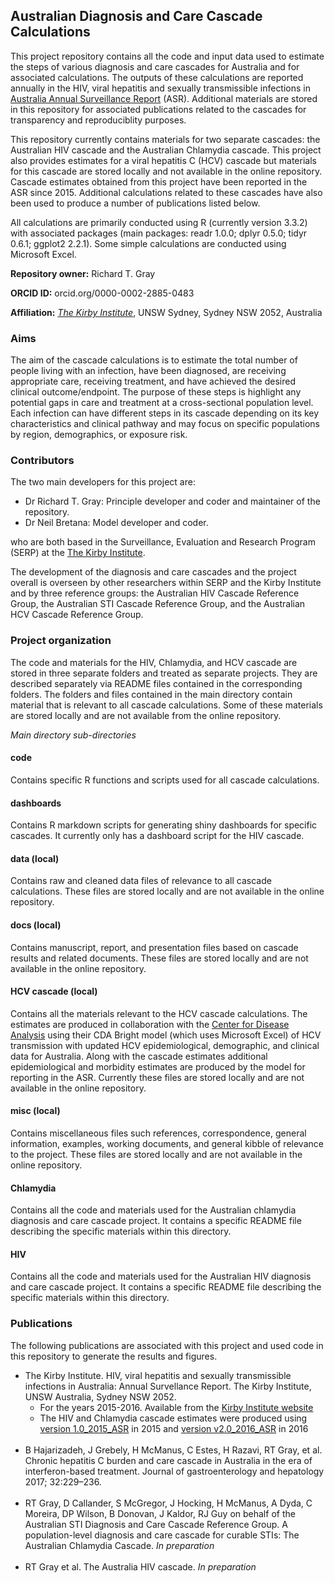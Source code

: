 ## Australian Diagnosis and Care Cascade Calculations

This project repository contains all the code and input data used to estimate the steps of various diagnosis and care cascades for Australia and for associated calculations. The outputs of these calculations are reported annually in the HIV, viral hepatitis and sexually transmissible infections in [Australia Annual Surveillance Report](https://kirby.unsw.edu.au/report-type/annual-surveillance-reports) (ASR). Additional materials are stored in this repository for associated publications related to the cascades for transparency and reproduciblity purposes.  

This repository currently contains materials for two separate cascades: the Australian HIV cascade and the Australian Chlamydia cascade. This project also provides estimates for a viral hepatitis C (HCV) cascade but materials for this cascade are stored locally and not available in the online repository. Cascade estimates obtained from this project have been reported in the ASR since 2015. Additional calculations related to these cascades have also been used to produce a number of publications listed below. 

All calculations are primarily conducted using R (currently version 3.3.2) with associated packages (main packages: readr 1.0.0; dplyr 0.5.0; tidyr 0.6.1; ggplot2 2.2.1). Some simple calculations are conducted using Microsoft Excel.

**Repository owner:** Richard T. Gray

**ORCID ID:** orcid.org/0000-0002-2885-0483

**Affiliation:** [_The Kirby Institute_](https://kirby.unsw.edu.au/), UNSW Sydney, Sydney NSW 2052, Australia

### Aims ###

The aim of the cascade calculations is to estimate the total number of people living with an infection, have been diagnosed, are receiving appropriate care, receiving treatment, and have achieved the desired clinical outcome/endpoint. The purpose of these steps is highlight any potential gaps in care and treatment at a cross-sectional population level. Each infection can have different steps in its cascade depending on its key characteristics and clinical pathway  and may focus on specific populations by region, demographics, or exposure risk. 

### Contributors ###

The two main developers for this project are:

- Dr Richard T. Gray: Principle developer and coder and maintainer of the repository.
- Dr Neil Bretana: Model developer and coder.

who are both based in the Surveillance, Evaluation and Research Program (SERP) at the 
[The Kirby Institute](https://kirby.unsw.edu.au/). 

The development of the diagnosis and care cascades and the project overall is overseen by other researchers within SERP and the Kirby Institute and by three reference groups: the Australian HIV Cascade Reference Group, the Australian STI Cascade Reference Group, and  the Australian HCV Cascade Reference Group.

### Project organization ###

The code and materials for the HIV, Chlamydia, and HCV cascade are stored in three separate folders and treated as separate projects. They are described separately via README files contained in the corresponding folders. The folders and files contained in the main directory contain material that is relevant to all cascade calculations. Some of these materials are stored locally and are not available from the online repository. 

_Main directory sub-directories_ 

#### code ####

Contains specific R functions and scripts used for all cascade calculations.  

#### dashboards ####

Contains R markdown scripts for generating shiny dashboards for specific cascades. It currently only has a dashboard script for the HIV cascade.

#### data (local) ####

Contains raw and cleaned data files of relevance to all cascade calculations. These files are stored locally and are not available in the online repository. 

#### docs (local) ####

Contains manuscript, report, and presentation files based on cascade results and related documents. These files are stored locally and are not available in the online repository. 

#### HCV cascade (local) ####

Contains all the materials relevant to the HCV cascade calculations. The estimates are produced in collaboration with the [Center for Disease Analysis](http://centerforda.com/) using their CDA Bright model (which uses Microsoft Excel) of HCV transmission with updated HCV epidemiological, demographic, and clinical data for Australia. Along with the cascade estimates additional epidemiological and morbidity estimates are produced by the model for reporting in the ASR. Currently these files are stored locally and are not available in the online repository.

#### misc (local) ####

Contains miscellaneous files such references, correspondence, general information, examples, working documents, and general kibble  of relevance to the project. These files are stored locally and are not available in the online repository. 

#### Chlamydia ####

Contains all the code and materials used for the Australian chlamydia diagnosis and care cascade project. It contains a specific README file describing the specific materials within this directory. 

#### HIV #####

Contains all the code and materials used for the Australian HIV diagnosis and care cascade project. It contains a specific README file describing the specific materials within this directory. 

### Publications ###

The following publications are associated with this project and used code in this repository to generate the results and figures. 

- The Kirby Institute. HIV, viral hepatitis and sexually transmissible infections in Australia: Annual Survellance Report. The Kirby Institute, UNSW Australia, Sydney NSW 2052.
	- For the years 2015-2016. Available from the [Kirby Institute website](https://kirby.unsw.edu.au/report-type/annual-surveillance-reports)
	- The HIV and Chlamydia cascade estimates were produced using [version 1.0&#95;2015\_ASR](https://github.com/leftygray/Cascade_calculations/releases/tag/v1.0_2015_ASR) in 2015 and [version v2.0&#95;2016\_ASR](https://github.com/leftygray/Cascade_calculations/releases/tag/v2.0_2016_ASR) in 2016
<br></br>
- B Hajarizadeh, J Grebely, H McManus, C Estes, H Razavi, RT Gray, et al. Chronic hepatitis C burden and care cascade in Australia in the era of interferon-based treatment. Journal of gastroenterology and hepatology 2017; 32:229–236.
<br></br>
- RT Gray, D Callander, S McGregor, J Hocking, H McManus, A Dyda, C Moreira, DP Wilson, B Donovan, J Kaldor, RJ Guy on behalf of the Australian STI Diagnosis and Care Cascade Reference Group. A population-level diagnosis and care cascade for curable STIs: The Australian Chlamydia Cascade. _In preparation_
<br></br>
- RT Gray et al. The Australia HIV cascade. _In preparation_ 



